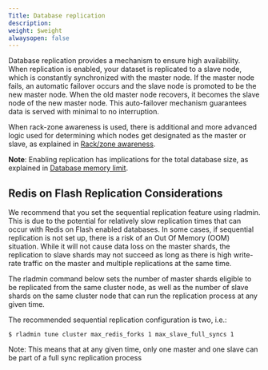 ```yaml
---
Title: Database replication
description: 
weight: $weight
alwaysopen: false
---
```

Database replication provides a mechanism to ensure high availability.
When replication is enabled, your dataset is replicated to a slave node,
which is constantly synchronized with the master node. If the master
node fails, an automatic failover occurs and the slave node is promoted
to be the new master node. When the old master node recovers, it becomes
the slave node of the new master node. This auto-failover mechanism
guarantees data is served with minimal to no interruption.

When rack-zone awareness is used, there is additional and more advanced
logic used for determining which nodes get designated as the master or
slave, as explained in [Rack/zone
awareness](/redis-enterprise-documentation/rack-zone-awareness).

**Note**: Enabling replication has implications for the total database
size, as explained in [Database memory
limit](/redis-enterprise-documentation/database-configuration/database-memory-limit).

Redis on Flash Replication Considerations
-----------------------------------------

We recommend that you set the sequential replication feature using
rladmin. This is due to the potential for relatively slow replication
times that can occur with Redis on Flash enabled databases. In some
cases, if sequential replication is not set up, there is a risk of an
Out Of Memory (OOM) situation. While it will not cause data loss on the
master shards, the replication to slave shards may not succeed as long
as there is high write-rate traffic on the master and multiple
replications at the same time.

The rladmin command below sets the number of master shards eligible to
be replicated from the same cluster node, as well as the number of slave
shards on the same cluster node that can run the replication process at
any given time.

The recommended sequential replication configuration is two, i.e.:

``` {style="border: 2px solid #ddd; background-color: #333; color: #fff; padding: 10px; -webkit-font-smoothing: auto;"}
$ rladmin tune cluster max_redis_forks 1 max_slave_full_syncs 1
```

Note: This means that at any given time, only one master and one slave
can be part of a full sync replication process
